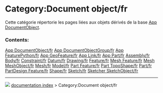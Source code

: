 # Category:Document object/fr
Cette catégorie répertorie les pages liées aux objets dérivés de la base [App DocumentObject](App_DocumentObject/fr.md).

### Contents:

    
  [App DocumentObject/fr](App_DocumentObject/fr.md)   [App DocumentObjectGroup/fr](App_DocumentObjectGroup/fr.md)   [App FeaturePython/fr](App_FeaturePython/fr.md)
  [App GeoFeature/fr](App_GeoFeature/fr.md)           [App Link/fr](App_Link/fr.md)                                 [App Part/fr](App_Part/fr.md)
  [Assembly/fr](Assembly/fr.md)                       [Body/fr](Body/fr.md)                                         [Constraint/fr](Constraint/fr.md)
  [Datum/fr](Datum/fr.md)                             [Drawing/fr](Drawing/fr.md)                                   [Feature/fr](Feature/fr.md)
  [Mesh Feature/fr](Mesh_Feature/fr.md)               [Mesh MeshObject/fr](Mesh_MeshObject/fr.md)                   [Mesh/fr](Mesh/fr.md)
  [Model/fr](Model/fr.md)                             [Part Feature/fr](Part_Feature/fr.md)                         [Part TopoShape/fr](Part_TopoShape/fr.md)
  [Part/fr](Part/fr.md)                               [PartDesign Feature/fr](PartDesign_Feature/fr.md)             [Shape/fr](Shape/fr.md)
  [Sketch/fr](Sketch/fr.md)                           [Sketcher SketchObject/fr](Sketcher_SketchObject/fr.md)



---
![](images/Right_arrow.png) [documentation index](../README.md) > Category:Document object/fr
